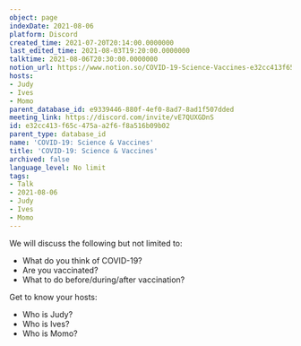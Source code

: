 ```yaml
---
object: page
indexDate: 2021-08-06
platform: Discord
created_time: 2021-07-20T20:14:00.0000000
last_edited_time: 2021-08-03T19:20:00.0000000
talktime: 2021-08-06T20:30:00.0000000
notion_url: https://www.notion.so/COVID-19-Science-Vaccines-e32cc413f65c475aa2f6f8a516b09b02
hosts:
- Judy
- Ives
- Momo
parent_database_id: e9339446-880f-4ef0-8ad7-8ad1f507dded
meeting_link: https://discord.com/invite/vE7QUXGDnS
id: e32cc413-f65c-475a-a2f6-f8a516b09b02
parent_type: database_id
name: 'COVID-19: Science & Vaccines'
title: 'COVID-19: Science & Vaccines'
archived: false
language_level: No limit
tags:
- Talk
- 2021-08-06
- Judy
- Ives
- Momo
---
```



We will discuss the following but not limited to:
   - What do you think of COVID-19?
   - Are you vaccinated?
   - What to do before/during/after vaccination?

Get to know your hosts:
   - Who is Judy?
   - Who is Ives?
   - Who is Momo?




